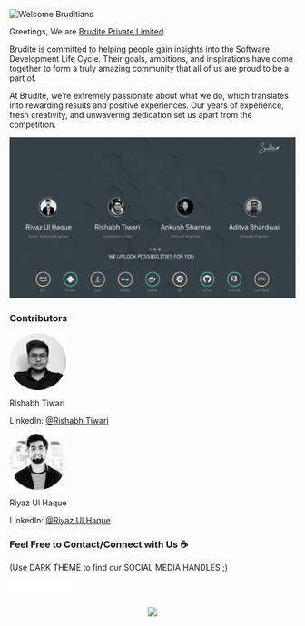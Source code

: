 ![Welcome Bruditians](https://github.com/Brudite/Brudite/blob/main/images/WelcomeBruditians.gif)


Greetings, We are <a href="https://brudite.com" target="_blank">Brudite Private Limited</a>

Brudite is committed to helping people gain insights into the Software Development Life Cycle.
Their goals, ambitions, and inspirations have come together to form a truly amazing community that all of us are proud to be a part of. 

At Brudite, we’re extremely passionate about what we do, which translates into rewarding results and positive experiences. Our years of experience, fresh creativity, and unwavering dedication set us apart from the competition.



![MEET OUR TEAM](https://github.com/Brudite/Brudite/blob/main/images/media/MeetOurTeam.gif)


### Contributors

<a href="https://github.com/devcoder007" target="_blank"><img align="center" alt="Contributor" width="100px" src="https://github.com/Brudite/Brudite/blob/main/images/media/Rishabh.png" /></a>

Rishabh Tiwari

LinkedIn:  [@Rishabh Tiwari](https://www.linkedin.com/in/devcoder/)

<a href="https://github.com/RiyazUlHaque" target="_blank"><img align="center" alt="Contributor" width="100px" src="https://github.com/Brudite/Brudite/blob/main/images/media/Riyaz.png" /></a>

Riyaz Ul Haque

LinkedIn:  [@Riyaz Ul Haque](https://www.linkedin.com/in/riyazulhaque/)

### Feel Free to Contact/Connect with Us :coffee:
(Use DARK THEME to find our SOCIAL MEDIA HANDLES ;)

<a href="https://brudite.com" target="_blank"><img align="left" alt="BRUDITE PRIVATE LIMITED" width="22px" src="https://github.com/Brudite/Brudite/blob/main/images/media/5.png" /></a>
<a href="https://www.linkedin.com/in/bruditepvtltd/" target="_blank"><img align="left" alt="BRUDITE PRIVATE LIMITED | LinkedIn" width="22px" src="https://github.com/Brudite/Brudite/blob/main/images/media/1.png" />
<a href="https://www.instagram.com/brudite_pvt_ltd/" target="_blank"><img align="left" alt="BRUDITE PRIVATE LIMITED | Instagram" width="22px" src="https://github.com/Brudite/Brudite/blob/main/images/media/3.png" />
<a href="https://www.facebook.com/profile.php?id=100073773775863" target="_blank"><img align="left" alt="BRUDITE PRIVATE LIMITED | Facebook" width="22px" src="https://github.com/Brudite/Brudite/blob/main/images/media/2.png" />
<a href="https://www.youtube.com/channel/UC_D-IJi3afuVjnBn38HyGnQ" target="_blank"><img align="left" alt="BRUDITE PRIVATE LIMITED | Youtube" width="22px" src="https://github.com/Brudite/Brudite/blob/main/images/media/4.png" />

<br />
<br />

<p align="center">
  <img src="https://capsule-render.vercel.app/api?type=waving&color=gradient&height=100&section=footer"/>
</p>
